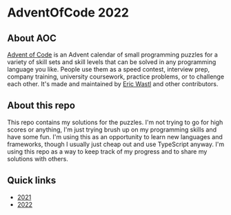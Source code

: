 # AdventOfCode 2022

## About AOC

[Advent of Code](https://adventofcode.com/) is an Advent calendar of small programming puzzles for a variety of skill sets and skill levels that can be solved in any programming language you like. People use them as a speed contest, interview prep, company training, university coursework, practice problems, or to challenge each other. It's made and maintained by [Eric Wastl](https://twitter.com/ericwastl) and other contributors.

## About this repo

This repo contains my solutions for the puzzles. I'm not trying to go for high scores or anything, I'm just trying brush up on my programming skills and have some fun. I'm using this as an opportunity to learn new languages and frameworks, though I usually just cheap out and use TypeScript anyway. I'm using this repo as a way to keep track of my progress and to share my solutions with others.

## Quick links

-   [2021](https://github.com/JanPlazovnik/advent-of-code/tree/main/2021)
-   [2022](https://github.com/JanPlazovnik/advent-of-code/tree/main/2022)

